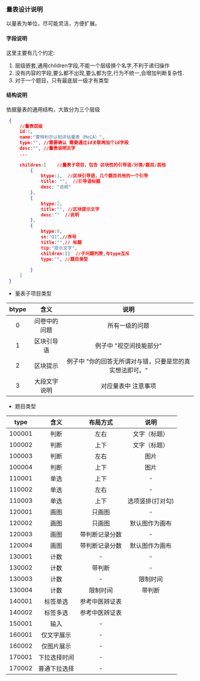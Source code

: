 ### 量表设计说明

   以量表为单位，尽可能灵活，方便扩展。
   
#### 字段说明

   这里主要有几个约定:
   1. 层级嵌套,通用children字段,不能一个层级换个名字,不利于递归操作
   2. 没有内容的字段,要么都不出现,要么都为空,行为不统一,会增加判断复杂性.
   3. 对于一个题目，只有最底层一级才有类型
   
#### 结构说明
 
   依据量表的通用结构，大致分为三个层级
   
   ```json
	{
		//量表层级
		id:1,
		name:"蒙特利尔认知评估量表（MoCA）",
		type:'', //需要确认 需要通过id关联再加个id字段
		desc:"", //量表说明文字
		...
		
		children:[    //量表子项目，包含 区块性的引导语/分类/题目/其他
			{
				btype:1,  //区块引导语，几个题目共用的一个引导
				title: "",  //引导语标题
				desc: "说明"  
			},
			{
				btype:2,
				title:"", //区块提示文字
				desc:""  //说明
			},
			{
				btype:0,
				sn:"Q1",//序号
				title:"",// 标题
				tip:"提示文字",
				children:[]  //子问题列表,与type互斥
				type:"", //题目类型
				
			}
		]
	}
   ```
   
  - 量表子项目类型

|btype|含义|说明|
|:-:|:-:|:-:|
|0|问卷中的问题|所有一级的问题|
|1|区块引导语|例子中 "视空间技能部分"|
|2|区块提示|例子中 "你的回答无所谓对与错，只要是您的真实想法即可。"|
|3|大段文字说明|对应量表中  注意事项|


  - 题目类型

|type|含义|布局方式|说明|
|:-:|:-:|:-:|:-:|
|100001|判断|左右|文字（标题）|
|100002|判断|上下|文字（标题）|
|100003|判断|左右|图片|
|100004|判断|上下|图片|
|110001|单选|上下|-|
|110002|单选|左右|-|
|110003|单选|上下|选项竖排(打对勾)|
|120001|画图|只画图|-|
|120002|画图|只画图|默认图作为画布|
|120003|画图|带判断记录分数|-|
|120004|画图|带判断记录分数|默认图作为画布|
|130001|计数|-|-|
|130002|计数|带判断|-|
|130003|计数|-|限制时间|
|130004|计数|限制时间|带判断|
|140001|标签单选|参考中医辨证表|
|140002|标签多选|参考中医辨证表|
|150001|输入|-|
|160001|仅文字展示|-|
|160002|仅图片展示|-|
|170001|下拉选择时间|-|
|170002|普通下拉选择|-|


<!--
| 题目类型 | 对应值 | 说明 |
| -| - | - |
| 判断 | 1 | 左右 |
| 识别图片 | 2 | 图片选项,判断正误 |
| 画图 | 3 | 画布画图(弹出窗口) |
| 计数 | 4 | 记录数量 |
| 限时计数 | 5 | 记录限时内的正确数量 |
| 单选 | 6 | 上下布局 |
| 单选 | 7 | 选项竖排 |
| 判断正误 | 8 | 选项不同 |
| 下拉选择 | 9 | 左右 |
| 单选 | 10 | 左右布局 |
| 标签多选 | 11 | 左右平铺选项 |
| 输入 | 12 | - |
 
 -->

   